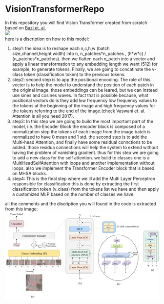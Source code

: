 # VisionTransformerRepo
In this repository you will find Vision Transformer created from scratch based on <a href=https://www.researchgate.net/publication/348947034_Vision_Transformers_for_Remote_Sensing_Image_Classification>Bazi et. al. </a>
</br>
<img src="./imgs/1__c8SqxPMY_dsApyvDJ8HtA.gif">
</br>
here is a discription on how to this model: 
<ol>
<li>step1: the idea is to reshape each n,c,h,w (batch size,channel,height,width)
		into n, n_patches*n_patches , (h*w*c) / (n_patches*n_patches). then we flatten each
		n_patch into a vector and apply a linear transformation to any embedding length 
 		we want (512) for example, to generate tokens. Finally, we are going to concatinate
 		the v-class token (classification token) to the previous tokens.</li>
<li>step2: second step is to app the positional encoding. The role of this vector 
		is to help the model to understand the position of each patch in the original image.
		those embeddings can be leared, but we can instead use sines and cosines waves. 
		In fact that is possible because, what positional vectors do is they add low frequency 
		low frequency values to the tokens at the beginning of the image and high frequency values
		for the tokens referring to the end of the image.(check Vaswani et. al. Attention is all
 		you need 2017).</li>
<li>step3: In this step we are going to build the most important part of the model, i.e. the Encoder Block
		the encoder block is composed of a normalization step the tokens of each image from the image batch
		is normalized to have 0 mean and 1 std. the second step is to add the Multi-head Attention, and finally
		have some residual connctions to be added. those residua connections will help the system to extend without
		having the problem of vanishing gradient. thus for this step we are going to add a new class for the 
		self attention. we build to classes one is a MultiHeadSelfAttention with loops and another implementation 
 		without loops. also we implement the Transformer Encoder block that is based on MHSA blocks. </li>
<li>step4: This is the final step where we ill add the Multi Layer Perceptron responsible for classification
		this is done by extracting the first classification token (v_class) from the tokens list we have
		and then apply a customized MLP based on the number of classes we have.</li>
</ol>
    
all the comments and the discription you will found in the code is extracted from this image:
<img src="./imgs/ViT.webp">
